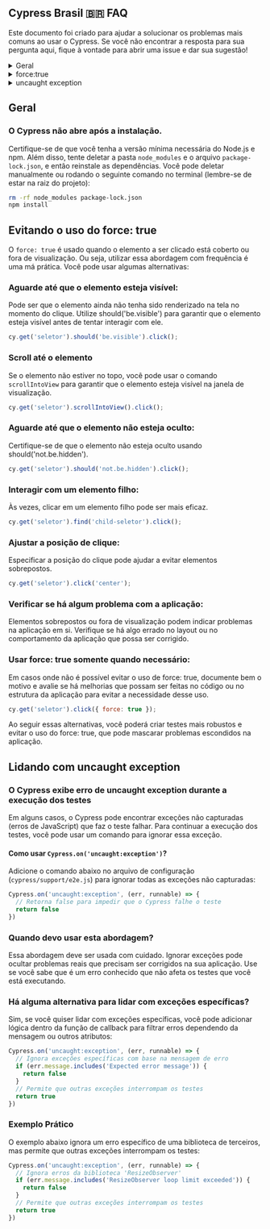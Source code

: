 ## Cypress Brasil 🇧🇷 FAQ

Este documento foi criado para ajudar a solucionar os problemas mais comuns ao usar o Cypress. Se você não encontrar a resposta para sua pergunta aqui, fique à vontade para abrir uma issue e dar sua sugestão!

<details>
  <summary>
    <a>Geral</a>
  </summary>
  
  <a name="geral"></a>
  
  - [Cypress não abre após a instalação](#o-cypress-não-abre-após-a-instalação)
</details>

<details>
  <summary>
    <a>force:true</a>
  </summary>
  
  <a name="force:true"></a>
  
  - [Evitando o uso do force:true](#evitando-o-uso-do-force-true)
</details>

<details>
  <summary>
    <a>uncaught exception</a>
  </summary>
  
  <a name="uncaught exception"></a>  
  
  - [Lidando com uncaught exception](#lidando-com-uncaught-exception)
</details>




## Geral
### O Cypress não abre após a instalação.

Certifique-se de que você tenha a versão mínima necessária do Node.js e npm. Além disso, tente deletar a pasta `node_modules` e o arquivo `package-lock.json`, e então reinstale as dependências. Você pode deletar manualmente ou rodando o seguinte comando no terminal (lembre-se de estar na raiz do projeto):

```bash
rm -rf node_modules package-lock.json
npm install
```
## Evitando o uso do force: true

O `force: true` é usado quando o elemento a ser clicado está coberto ou fora de visualização. Ou seja, utilizar essa abordagem com frequência é uma má prática. Você pode usar algumas alternativas:

### Aguarde até que o elemento esteja visível:
Pode ser que o elemento ainda não tenha sido renderizado na tela no momento do clique. Utilize should('be.visible') para garantir que o elemento esteja visível antes de tentar interagir com ele.

```javascript
cy.get('seletor').should('be.visible').click();
```

### Scroll até o elemento
Se o elemento não estiver no topo, você pode usar o comando `scrollIntoView` para garantir que o elemento esteja visível na janela de visualização.

```javascript
cy.get('seletor').scrollIntoView().click();
```

### Aguarde até que o elemento não esteja oculto:
Certifique-se de que o elemento não esteja oculto usando should('not.be.hidden').

```javascript
cy.get('seletor').should('not.be.hidden').click();
```

### Interagir com um elemento filho:
Às vezes, clicar em um elemento filho pode ser mais eficaz.

```javascript
cy.get('seletor').find('child-seletor').click();
```

### Ajustar a posição de clique:
Especificar a posição do clique pode ajudar a evitar elementos sobrepostos.

```javascript
cy.get('seletor').click('center');
```

### Verificar se há algum problema com a aplicação:
Elementos sobrepostos ou fora de visualização podem indicar problemas na aplicação em si. Verifique se há algo errado no layout ou no comportamento da aplicação que possa ser corrigido.

### Usar force: true somente quando necessário:
Em casos onde não é possível evitar o uso de force: true, documente bem o motivo e avalie se há melhorias que possam ser feitas no código ou no estrutura da aplicação para evitar a necessidade desse uso.

```javascript
cy.get('seletor').click({ force: true });
```

Ao seguir essas alternativas, você poderá criar testes mais robustos e evitar o uso do force: true, que pode mascarar problemas escondidos na aplicação.

## Lidando com uncaught exception

### O Cypress exibe erro de uncaught exception durante a execução dos testes

Em alguns casos, o Cypress pode encontrar exceções não capturadas (erros de JavaScript) que faz o teste falhar. Para continuar a execução dos testes, você pode usar um comando para ignorar essa exceção.

#### Como usar `Cypress.on('uncaught:exception')`?

Adicione o comando abaixo no arquivo de configuração (`cypress/support/e2e.js`) para ignorar todas as exceções não capturadas:

```javascript
Cypress.on('uncaught:exception', (err, runnable) => {
  // Retorna false para impedir que o Cypress falhe o teste
  return false
})
```
### Quando devo usar esta abordagem?

Essa abordagem deve ser usada com cuidado. Ignorar exceções pode ocultar problemas reais que precisam ser corrigidos na sua aplicação. Use se você sabe que é um erro conhecido que não afeta os testes que você está executando.

### Há alguma alternativa para lidar com exceções específicas?

Sim, se você quiser lidar com exceções específicas, você pode adicionar lógica dentro da função de callback para filtrar erros dependendo da mensagem ou outros atributos:

```javascript
Cypress.on('uncaught:exception', (err, runnable) => {
  // Ignora exceções específicas com base na mensagem de erro
  if (err.message.includes('Expected error message')) {
    return false
  }
  // Permite que outras exceções interrompam os testes
  return true
})
```
### Exemplo Prático

O exemplo abaixo ignora um erro específico de uma biblioteca de terceiros, mas permite que outras exceções interrompam os testes:

```javascript
Cypress.on('uncaught:exception', (err, runnable) => {
  // Ignora erros da biblioteca 'ResizeObserver'
  if (err.message.includes('ResizeObserver loop limit exceeded')) {
    return false
  }
  // Permite que outras exceções interrompam os testes
  return true
})
```
